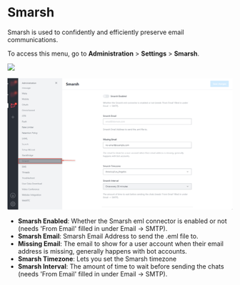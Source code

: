 # Smarsh

Smarsh is used to confidently and efficiently preserve email communications.

To access this menu, go to **Administration** > **Settings** > **Smarsh**.

![](<../../../.gitbook/assets/administration >)

![](<../../../.gitbook/assets/image (676) (1) (1) (1).png>)

* **Smarsh Enabled**: Whether the Smarsh eml connector is enabled or not (needs 'From Email' filled in under Email -> SMTP).
* **Smarsh Email**: Smarsh Email Address to send the .eml file to.
* **Missing Email**: The email to show for a user account when their email address is missing, generally happens with bot accounts.
* **Smarsh Timezone**: Lets you set the Smarsh timezone
* **Smarsh Interval**: The amount of time to wait before sending the chats (needs 'From Email' filled in under Email -> SMTP).
